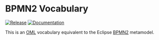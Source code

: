 # BPMN2 Vocabulary

[![Release](https://img.shields.io/github/v/tag/opencaesar/eclipse-vocabularies?label=release)](https://github.com/opencaesar/eclipse-vocabularies/releases/latest)
[![Documentation](https://img.shields.io/badge/Documentation-HTML-orange)](https://opencaesar.github.io/eclipse-vocabularies/build/oml/www.omg.org/spec/BPMN/20100524/MODEL-XMI.html) 

This is an [OML](https://github.com/opencaesar/oml) vocabulary equivalent to the Eclipse [BPMN2](https://www.eclipse.org/modeling/mdt/?project=bpmn2) metamodel. 
